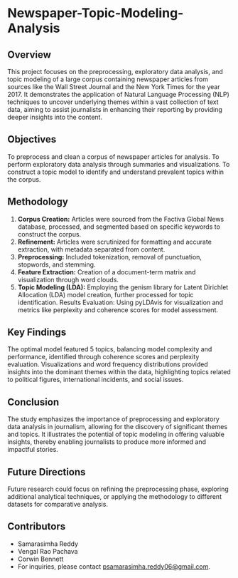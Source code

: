 # Newspaper-Topic-Modeling-Analysis
## Overview
This project focuses on the preprocessing, exploratory data analysis, and topic modeling of a large corpus containing newspaper articles from sources like the Wall Street Journal and the New York Times for the year 2017. It demonstrates the application of Natural Language Processing (NLP) techniques to uncover underlying themes within a vast collection of text data, aiming to assist journalists in enhancing their reporting by providing deeper insights into the content.

## Objectives
To preprocess and clean a corpus of newspaper articles for analysis.
To perform exploratory data analysis through summaries and visualizations.
To construct a topic model to identify and understand prevalent topics within the corpus.

## Methodology
1. **Corpus Creation:**
Articles were sourced from the Factiva Global News database, processed, and segmented based on specific keywords to construct the corpus.
2. **Refinement:** 
Articles were scrutinized for formatting and accurate extraction, with metadata separated from content.
3. **Preprocessing:** Included tokenization, removal of punctuation, stopwords, and stemming.
4. **Feature Extraction:** Creation of a document-term matrix and visualization through word clouds.
5. **Topic Modeling (LDA):** Employing the genism library for Latent Dirichlet Allocation (LDA) model creation, further processed for topic identification.
Results Evaluation: Using pyLDAvis for visualization and metrics like perplexity and coherence scores for model assessment.

## Key Findings
The optimal model featured 5 topics, balancing model complexity and performance, identified through coherence scores and perplexity evaluation.
Visualizations and word frequency distributions provided insights into the dominant themes within the data, highlighting topics related to political figures, international incidents, and social issues.

## Conclusion
The study emphasizes the importance of preprocessing and exploratory data analysis in journalism, allowing for the discovery of significant themes and topics. It illustrates the potential of topic modeling in offering valuable insights, thereby enabling journalists to produce more informed and impactful stories.

## Future Directions
Future research could focus on refining the preprocessing phase, exploring additional analytical techniques, or applying the methodology to different datasets for comparative analysis.

## Contributors
* Samarasimha Reddy
* Vengal Rao Pachava
* Corwin Bennett  
* For inquiries, please contact psamarasimha.reddy06@gmail.com.
